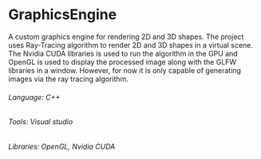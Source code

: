 # GraphicsEngine
A custom graphics engine for rendering 2D and 3D shapes. The project uses Ray-Tracing algorithm to render 2D and 3D shapes in a virtual scene. The Nvidia CUDA libraries is used to run the algorithm in the GPU and OpenGL is used to display the processed image along with the GLFW libraries in a window. However, for now it is only capable of generating images via the ray tracing algorithm.

###### Language: C++

###### Tools: Visual studio

###### Libraries: OpenGL, Nvidia CUDA
